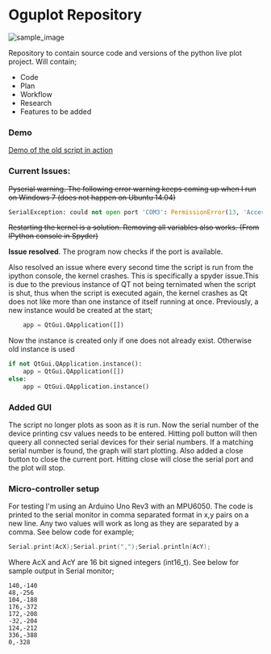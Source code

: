 __Oguplot Repository__
=====================================

![sample_image](https://github.com/OzyOzk/Oguplot/blob/master/window_sample.png)

Repository to contain source code and versions of the python
live plot project. Will contain;

* Code
* Plan
* Workflow
* Research
* Features to be added
### Demo

[Demo of the old script in action](https://www.youtube.com/watch?v=c8xMLtfUHTE)

### Current Issues:

~~Pyserial warning. The following error warning keeps coming up when I run on Windows 7 (does not happen on Ubuntu 14.04)~~
```python
SerialException: could not open port 'COM3': PermissionError(13, 'Access is denied.', None, 5)
```
~~Restarting the kernel is a solution. Removing all variables also works. (From IPython console in Spyder)~~

**Issue resolved**. The program now checks if the port is available. 

Also resolved an issue where every second time the script is run from the ipython console, the kernel crashes. This is specifically
a spyder issue.This is due to the previous instance of QT not being ternimated when the script is shut, thus when the script is
executed again, the kernel crashes as Qt does not like more than one instance of itself running at once. Previously, a new instance
would be created at the start;

```python
    app = QtGui.QApplication([])
```

Now the instance is created only if one does not already exist. Otherwise old instance is used
```python
if not QtGui.QApplication.instance():
    app = QtGui.QApplication([])
else:
    app = QtGui.QApplication.instance()
```

### Added GUI

The script no longer plots as soon as it is run. Now the serial number of the device printing csv values needs to be entered. Hitting
poll button will then queery all connected serial devices for their serial numbers. If a matching serial number is found, the graph will start plotting. Also added a close button to close the current port. Hitting close will close the serial port and the plot will stop.

### Micro-controller setup

For testing I'm using an Arduino Uno Rev3 with an MPU6050. The code is printed to the serial monitor in comma separated format in x,y pairs on a new line. Any two values will work as long as they are separated by a comma. See below code for example;

```c++
Serial.print(AcX);Serial.print(",");Serial.println(AcY);
```
Where AcX and AcY are 16 bit signed integers (int16_t). See below for sample output in Serial monitor;

```
140,-140
48,-256
104,-188
176,-372
172,-208
-32,-204
124,-212
336,-388
0,-328
```

